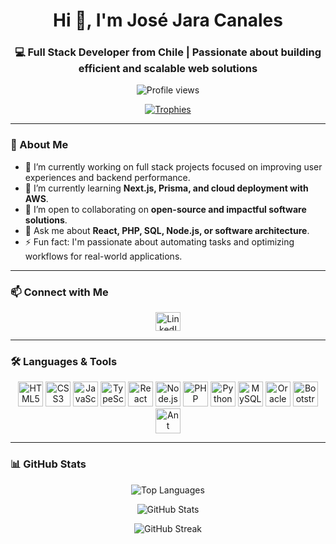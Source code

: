 <h1 align="center">Hi 👋, I'm José Jara Canales</h1>
<h3 align="center">💻 Full Stack Developer from Chile | Passionate about building efficient and scalable web solutions</h3>

<p align="center">
  <img src="https://komarev.com/ghpvc/?username=jjaracanales&label=Profile%20views&color=0e75b6&style=flat" alt="Profile views" />
</p>

<p align="center">
  <a href="https://github.com/ryo-ma/github-profile-trophy">
    <img src="https://github-profile-trophy.vercel.app/?username=jjaracanales&theme=flat&title=Stars,Followers,Repositories,Commit" alt="Trophies" />
  </a>
</p>

---

### 🚀 About Me

- 🔭 I’m currently working on full stack projects focused on improving user experiences and backend performance.
- 🌱 I’m currently learning **Next.js, Prisma, and cloud deployment with AWS**.
- 👯 I’m open to collaborating on **open-source and impactful software solutions**.
- 💬 Ask me about **React, PHP, SQL, Node.js, or software architecture**.
- ⚡ Fun fact: I'm passionate about automating tasks and optimizing workflows for real-world applications.

---

### 📫 Connect with Me

<p align="center">
  <a href="https://linkedin.com/in/jjaracanales" target="_blank">
    <img align="center" src="https://raw.githubusercontent.com/rahuldkjain/github-profile-readme-generator/master/src/images/icons/Social/linked-in-alt.svg" alt="LinkedIn" height="30" width="40" />
  </a>
</p>

---

### 🛠️ Languages & Tools

<p align="center">
  <img src="https://cdn.jsdelivr.net/gh/devicons/devicon/icons/html5/html5-original.svg" alt="HTML5" width="40" height="40"/>
  <img src="https://cdn.jsdelivr.net/gh/devicons/devicon/icons/css3/css3-original.svg" alt="CSS3" width="40" height="40"/>
  <img src="https://cdn.jsdelivr.net/gh/devicons/devicon/icons/javascript/javascript-original.svg" alt="JavaScript" width="40" height="40"/>
  <img src="https://cdn.jsdelivr.net/gh/devicons/devicon/icons/typescript/typescript-original.svg" alt="TypeScript" width="40" height="40"/>
  <img src="https://cdn.jsdelivr.net/gh/devicons/devicon/icons/react/react-original.svg" alt="React" width="40" height="40"/>
  <img src="https://cdn.jsdelivr.net/gh/devicons/devicon/icons/nodejs/nodejs-original.svg" alt="Node.js" width="40" height="40"/>
  <img src="https://cdn.jsdelivr.net/gh/devicons/devicon/icons/php/php-original.svg" alt="PHP" width="40" height="40"/>
  <img src="https://cdn.jsdelivr.net/gh/devicons/devicon/icons/python/python-original.svg" alt="Python" width="40" height="40"/>
  <img src="https://cdn.jsdelivr.net/gh/devicons/devicon/icons/mysql/mysql-original.svg" alt="MySQL" width="40" height="40"/>
  <img src="https://cdn.jsdelivr.net/gh/devicons/devicon/icons/oracle/oracle-original.svg" alt="Oracle DB" width="40" height="40"/>
    <img src="https://cdn.jsdelivr.net/gh/devicons/devicon/icons/bootstrap/bootstrap-original.svg" alt="Bootstrap" width="40" height="40"/> 
  <img src="https://avatars.githubusercontent.com/u/12101536?s" alt="Ant Design" width="40" height="40"/>

  
</p>

---

### 📊 GitHub Stats

<p align="center">
  <img src="https://github-readme-stats.vercel.app/api/top-langs?username=jjaracanales&show_icons=true&locale=en&layout=compact" alt="Top Languages" />
</p>

<p align="center">
  <img src="https://github-readme-stats.vercel.app/api?username=jjaracanales&show_icons=true&locale=en" alt="GitHub Stats" />
</p>

<p align="center">
  <img src="https://github-readme-streak-stats.herokuapp.com/?user=jjaracanales&" alt="GitHub Streak" />
</p>
